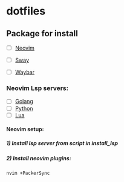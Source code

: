 # dotfiles

## Package for install
- [ ] [Neovim](https://github.com/neovim/neovim/wiki/Installing-Neovim)
- [ ] [Sway](https://github.com/swaywm/sway)
- [ ] [Waybar](https://github.com/Alexays/Waybar)


### Neovim Lsp servers:
- [ ] [Golang](https://github.com/golang/tools/tree/master/gopls)
- [ ] [Python](https://github.com/microsoft/pyright)
- [ ] [Lua](https://github.com/sumneko/lua-language-server)

#### Neovim setup:

##### 1) Install lsp server from script in install_lsp

##### 2) Install neovim plugins:
```
nvim +PackerSync
```
